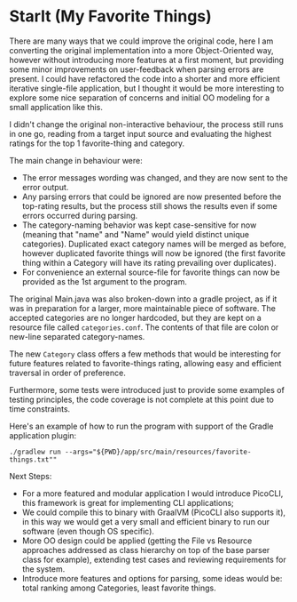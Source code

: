 # StarIt (My Favorite Things)

There are many ways that we could improve the original code, here I am converting the original implementation into
a more Object-Oriented way, however without introducing more features at a first moment, but providing some minor 
improvements on user-feedback when parsing errors are present. I could have refactored the code into a shorter and
more efficient iterative single-file application, but I thought it would be more interesting to explore some nice
separation of concerns and initial OO modeling for a small application like this.

I didn't change the original non-interactive behaviour, the process still runs in one go, reading from a target
input source and evaluating the highest ratings for the top 1 favorite-thing and category.

The main change in behaviour were:
* The error messages wording was changed, and they are now sent to the error output.
* Any parsing errors that could be ignored are now presented before the top-rating results, but the process still shows
the results even if some errors occurred during parsing.
* The category-naming behavior was kept case-sensitive for now (meaning that "name" and "Name" would yield distinct
unique categories). Duplicated exact category names will be merged as before, however duplicated favorite things will
now be ignored (the first favorite thing within a Category will have its rating prevailing over duplicates).
* For convenience an external source-file for favorite things can now be provided as the 1st argument to the program.

The original Main.java was also broken-down into a gradle project, as if it was in preparation for a larger, more 
maintainable piece of software. The accepted categories are no longer hardcoded, but they are kept on a resource file
called `categories.conf`. The contents of that file are colon or new-line separated category-names. 

The new `Category` class offers a few methods that would be interesting for future features related to favorite-things
rating, allowing easy and efficient traversal in order of preference.

Furthermore, some tests were introduced just to provide some examples of testing principles, the code coverage is not
complete at this point due to time constraints.

Here's an example of how to run the program with support of the Gradle application plugin:
```shell
./gradlew run --args="${PWD}/app/src/main/resources/favorite-things.txt""
```

Next Steps:
* For a more featured and modular application I would introduce PicoCLI, this framework is great for implementing
CLI applications;
* We could compile this to binary with GraalVM (PicoCLI also supports it), in this way we would get a very small and
efficient binary to run our software (even though OS specific).
* More OO design could be applied (getting the File vs Resource approaches addressed as class hierarchy on top of the
base parser class for example), extending test cases and reviewing requirements for the system.
* Introduce more features and options for parsing, some ideas would be: total ranking among Categories, least favorite
things.